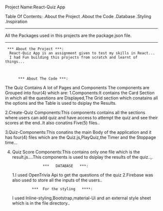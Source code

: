 Project Name:React-Quiz App

Table Of Contents:
.About the Project
.About the Code
.Database
.Styling
.Inspiration

---

All the Packages used in this projects are the package.json file.

---

     *** About the Project ***:
      React-Quiz App is an assignment given to test my skills in React...
      I had Fun building this projects from scratch and learnt of things...



          *** About The Code ***:

The Quiz Contains A lot of Pages and Components
The components are Grouped into four(4) which are:
1.Components:It contains the Card Section in which all the questions are Displayed,The Grid section which conatains all the options and the Table is used to dsiplay the Results.

2.Create-Quiz Components:This components contains all the sections where users can add quiz and have access to attempt the quiz and see their scores at the end..It also conatins Five(5) files..

3.Quiz-Components:This conatins the main Body of the application and it has four(4) files which are the Quiz.js,PlayQuiz,the Timer and the Stoppage time...

4.  Quiz Score Components:This contains only one file which is the result.js....This components is used to dsiplay the results of the quiz..,.

                      ***   DATABASE   ***:

    1.I used OpenTrivia Api to get the questions of the quiz
    2.Firebase was also used to store all the inputs of the users..

        		 ***  For the styling   ****:

    I used Inline-styling,Bootstrap,material-Ui and an external style sheet which is in the file directory..
